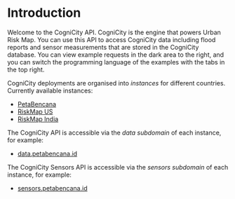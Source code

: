# Introduction

Welcome to the CogniCity API. CogniCity is the engine that powers Urban Risk Map. You can use this API to access CogniCity data including flood reports and sensor measurements that are stored in the CogniCity database. You can view example requests in the dark area to the right, and you can switch the programming language of the examples with the tabs in the top right.

CogniCity deployments are organised into *instances* for different countries. Currently available instances:

- [PetaBencana](https://petabencana.id)
- [RiskMap US](https://riskmap.us)
- [RiskMap India](https://riskmap.in)

The CogniCity API is accessible via the *data subdomain* of each instance, for example:

- [data.petabencana.id](https://data.petabencana.id)

The CogniCity Sensors API is accessible via the *sensors subdomain* of each instance, for example:

- [sensors.petabencana.id](https://sensors.petabencana.id)
